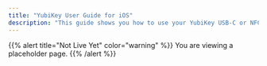 ```yaml
---
title: "YubiKey User Guide for iOS"
description: "This guide shows you how to use your YubiKey USB-C or NFC key for 2FA when signing into web applications on your iPhone or iPad."
---
```


{{% alert title="Not Live Yet" color="warning" %}}
You are viewing a placeholder page.
{{% /alert %}}
